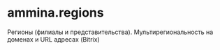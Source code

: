# ammina.regions
Регионы (филиалы и представительства). Мультирегиональность на доменах и URL адресах (Bitrix)
